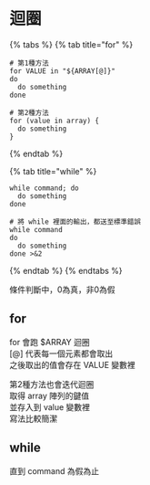 # 迴圈

{% tabs %}
{% tab title="for" %}
```text
# 第1種方法
for VALUE in "${ARRAY[@]}"
do
  do something
done

# 第2種方法
for (value in array) {
  do something
}
```
{% endtab %}

{% tab title="while" %}
```
while command; do
  do something
done

# 將 while 裡面的輸出，都送至標準錯誤
while command
do
  do something
done >&2
```
{% endtab %}
{% endtabs %}

條件判斷中，0為真，非0為假

## for

for 會跑 $ARRAY 迴圈  
\[@\] 代表每一個元素都會取出  
之後取出的值會存在 VALUE 變數裡

第2種方法也會迭代迴圈  
取得 array 陣列的鍵值  
並存入到 value 變數裡  
寫法比較簡潔

## while

直到 command 為假為止

